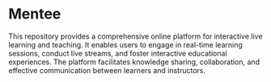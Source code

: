 # Mentee
This repository provides a comprehensive online platform for interactive live learning and teaching. It enables users to engage in real-time learning sessions, conduct live streams, and foster interactive educational experiences. The platform facilitates knowledge sharing, collaboration, and effective communication between learners and instructors.
